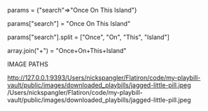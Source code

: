 params = {"search"=>"Once On This Island"}

params["search"] = "Once On This Island" 

params["search"].split = ["Once", "On", "This", "Island"] 

array.join("+") = "Once+On+This+Island" 


IMAGE PATHS

http://127.0.0.1:9393/Users/nickspangler/Flatiron/code/my-playbill-vault/public/images/downloaded_playbills/jagged-little-pill.jpeg
                     /Users/nickspangler/Flatiron/code/my-playbill-vault/public/images/downloaded_playbills/jagged-little-pill.jpeg

